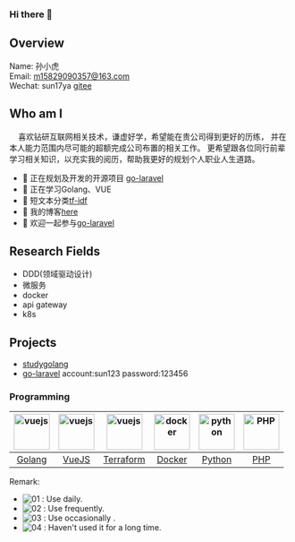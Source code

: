 ### Hi there 👋



## Overview

Name: 孙小虎
<br>
Email: m15829090357@163.com
<br>
Wechat: sun17ya
[gitee](https://github.com/yino/golang-laravel)

## Who am I
&nbsp;&nbsp;&nbsp;&nbsp;喜欢钻研互联网相关技术，谦虚好学，希望能在贵公司得到更好的历练，
并在本人能力范围内尽可能的超额完成公司布置的相关工作。
更希望跟各位同行前辈学习相关知识，以充实我的阅历，帮助我更好的规划个人职业人生道路。

- 🔭 正在规划及开发的开源项目 [go-laravel](https://github.com/yino/golang-laravel)
- 🌱 正在学习Golang、VUE
- 👯 短文本分类[tf-idf](https://github.com/yino/nlp-tf-idf)
- 📘 我的博客[here](http://sun17ya.github.io/)
- 💬 欢迎一起参与[go-laravel](https://github.com/yino/golang-laravel)

## Research Fields
  - DDD(领域驱动设计)
  - 微服务
  - docker
  - api gateway
  - k8s
  
## Projects

- [studygolang](http://yino.github.io/) 
- [go-laravel](yurendao.kangkang17.com) account:sun123 password:123456


### Programming
| <img src="https://golang.org/lib/godoc/images/go-logo-blue.svg" alt="vuejs" width="64" height="64" align="bottom" />  |   <img src="https://vuejs.org/images/logo.png" alt="vuejs" width="64" height="64" align="bottom" /> |  <img src="https://www.terraform.io/assets/images/mega-nav/logo-terraform-ff69eaae.svg" alt="vuejs" width="64" height="64" align="bottom" /> | <img src="https://www.docker.com/sites/default/files/d8/Docker-R-Logo-08-2018-Monochomatic-RGB_Moby-x1.png" alt="docker" width="64" height="64" align="bottom" /> | <img src="https://www.python.org/static/img/python-logo-large.c36dccadd999.png?1576869008" alt="python" width="64" height="64" align="bottom" /> | <img src="https://www.php.net/images/logos/php-logo.svg" alt="PHP" width="64" height="64" align="bottom" /> |
| :-: | :-: | :-: | :-: | :-: | :-: |
| [Golang](https://golang.org) |  [VueJS](https://cn.vuejs.org/) |  [Terraform](https://www.terraform.io/)  | [Docker](https://www.docker.com/)  |[Python](https://www.python.org/)  |[PHP](https://www.php.net/)|  

Remark:
 - ![01](https://s1.ax1x.com/2020/07/22/U74gZ6.png) : Use daily.
 - ![02](https://s1.ax1x.com/2020/07/22/U746qx.png) : Use frequently.
 - ![03](https://s1.ax1x.com/2020/07/22/U74ys1.png) : Use occasionally .
 - ![04](https://s1.ax1x.com/2020/07/22/U74sMR.png) : Haven't used it for a long time.


